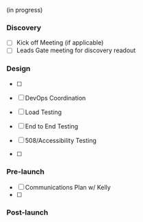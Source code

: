(in progress)

### Discovery



- [ ] Kick off Meeting (if applicable)
- [ ] Leads Gate meeting for discovery readout

### Design




- [ ] 

- [ ] DevOps Coordination
- [ ] Load Testing
- [ ] End to End Testing
- [ ] 508/Accessibility Testing
- [ ] 

### Pre-launch
- [ ] Communications Plan w/ Kelly
- [ ] 


### Post-launch
